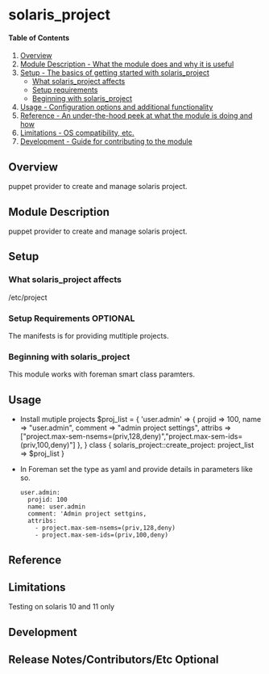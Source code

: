# solaris_project

#### Table of Contents

1. [Overview](#overview)
2. [Module Description - What the module does and why it is useful](#module-description)
3. [Setup - The basics of getting started with solaris_project](#setup)
    * [What solaris_project affects](#what-solaris_project-affects)
    * [Setup requirements](#setup-requirements)
    * [Beginning with solaris_project](#beginning-with-solaris_project)
4. [Usage - Configuration options and additional functionality](#usage)
5. [Reference - An under-the-hood peek at what the module is doing and how](#reference)
5. [Limitations - OS compatibility, etc.](#limitations)
6. [Development - Guide for contributing to the module](#development)

## Overview

puppet provider to create and manage solaris project.

## Module Description
puppet provider to create and manage solaris project.

## Setup

### What solaris_project affects

/etc/project

### Setup Requirements **OPTIONAL**

The manifests is for providing mutltiple projects.

### Beginning with solaris_project

This module works with foreman smart class paramters.

## Usage

* Install mutiple projects
 	$proj_list = {
 	  'user.admin' => { 
 			projid  => 100,
 			name    => "user.admin",
			comment => "admin project settings",
			attribs => ["project.max-sem-nsems=(priv,128,deny)","project.max-sem-ids=(priv,100,deny)"]
		},
	 }
	 class { solaris_project::create_project: project_list => $proj_list }
	
* In Foreman
	set the type as yaml and provide details in parameters like so.
	
	  user.admin:
	  	projid: 100
	  	name: user.admin
	  	comment: 'Admin project settgins,
	  	attribs:
	  	  - project.max-sem-nsems=(priv,128,deny)
	  	  - project.max-sem-ids=(priv,100,deny)
		
## Reference

## Limitations

Testing on solaris 10 and 11 only

## Development

## Release Notes/Contributors/Etc **Optional**
